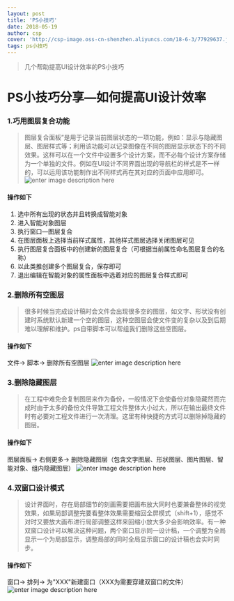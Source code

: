 ```yaml
---
layout: post
title: 'PS小技巧'
date: 2018-05-19
author: csp
cover: 'http://csp-image.oss-cn-shenzhen.aliyuncs.com/18-6-3/77929637.jpg'
tags: ps小技巧
---
```


> 几个帮助提高UI设计效率的PS小技巧



# PS小技巧分享—如何提高UI设计效率


### 1.巧用图层复合功能

> 图层复合面板”是用于记录当前图层状态的一项功能，例如：显示与隐藏图层、图层样式等；利用该功能可以记录图像在不同的图层显示状态下的不同效果。这样可以在一个文件中设置多个设计方案，而不必每个设计方案存储为一个单独的文件。例如在UI设计不同界面出现的导航栏的样式是不一样的，可以运用该功能制作出不同样式再在其对应的页面中应用即可。
![enter image description here](http://csp-image.oss-cn-shenzhen.aliyuncs.com/18-6-3/94848785.jpg)

#### 操作如下
1. 选中所有出现的状态并且转换成智能对象
2. 进入智能对象图层
3. 执行窗口—图层复合
4. 在图层面板上选择当前样式属性，其他样式图层选择关闭图层可见
5. 执行图层复合面板中的创建新的图层复合（可根据当前属性命名图层复合的名称）
6. 以此类推创建多个图层复合，保存即可
7. 退出编辑在智能对象的属性面板中选着对应的图层复合样式即可


### 2.删除所有空图层

> 很多时候当完成设计稿时会文件会出现很多空的图层，如文字、形状没有创建时系统默认新建一个空的图层，这种空图层会使文件变的复杂以及到后期难以理解和维护。ps自带脚本可以帮组我们删除这些空图层。

#### 操作如下
文件→ 脚本→ 删除所有空图层
![enter image description here](http://csp-image.oss-cn-shenzhen.aliyuncs.com/18-5-28/98895590.jpg)

### 3.删除隐藏图层

> 在工程中难免会复制图层来作为备份，一般情况下会使备份对象隐藏然而完成时由于太多的备份文件导致工程文件整体大小过大，所以在输出最终文件时有必要对工程文件进行一次清理。这里有种快捷的方式可以删除掉隐藏的图层。

#### 操作如下
图层面板→ 右侧更多→ 删除隐藏图层（包含文字图层、形状图层、图片图层、智能对象、组内隐藏图层）
![enter image description here](http://csp-image.oss-cn-shenzhen.aliyuncs.com/18-5-28/67236105.jpg)

### 4.双窗口设计模式

> 设计界面时，存在局部细节的刻画需要把画布放大同时也要兼备整体的视觉效果，如果局部调整完要看整体效果需要缩回全屏模式（shift+1），感觉不对时又要放大画布进行局部调整这样来回缩小放大多少会影响效率。有一种双窗口设计可以解决这种问题，两个窗口显示同一设计稿，一个调整为全局显示一个为局部显示，调整局部的同时全局显示窗口的设计稿也会实时同步。

#### 操作如下
窗口→ 排列→ 为"XXX"新建窗口（XXX为需要穿建双窗口的文件）
![enter image description here](http://csp-image.oss-cn-shenzhen.aliyuncs.com/18-5-28/63490277.jpg)